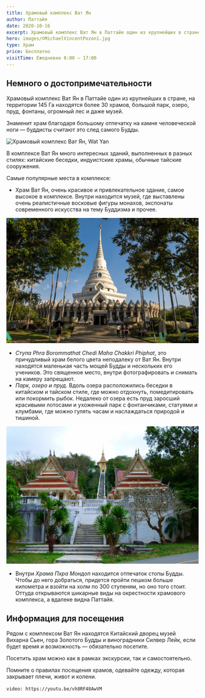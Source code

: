 ```yaml
---
title: Храмовый комплекс Ват Ян
author: Паттайя
date: 2020-10-16
excerpt: Храмовый комплекс Ват Ян в Паттайе один из крупнейших в стране, на территории 145 Га находятся более 30 храмов, большой парк, озеро, пруд, фонтаны, огромный лес и даже музей.
hero: images/©MichaelVincentPozon1.jpg
type: Храм
price: Бесплатно
visitTime: Ежедневно 8:00 – 17:00
---
```


## Немного о достопримечательности
Храмовый комплекс Ват Ян в Паттайе один из крупнейших в стране, на территории 145 Га находятся более 30 храмов, большой парк, озеро, пруд, фонтаны, огромный лес и даже музей.

Знаменит храм благодаря большому отпечатку на камне человеческой ноги — буддисты считают это след самого Будды.

![Храмовый комплекс Ват Ян, Wat Yan](images/©ZwerNichey1.jpg "Источник © ZwerNichey")

В комплексе Ват Ян много интересных зданий, выполненных в разных стилях: китайские беседки, индуистские храмы, обычные тайские сооружения.

Самые популярные места в комплексе:
- Храм Ват Ян, очень красивое и привлекательное здание, самое высокое в комплексе. Внутри находится музей, где выставлены очень реалистичные восковые фигуры монахов, экспонаты современного искусства на тему Буддизма и прочее.

![Храмовый комплекс Ват Ян, Wat Yan](images/life-trip.ru1.jpg "Источник life-trip.ru")
- *Ступа Phra Borommathat Chedi Maha Chakkri Phiphat*, это причудливый храм белого цвета неподалеку от Ват Ян. Внутри находятся маленькая часть мощей Будды и нескольких его учеников. Это священное место, внутри фотографировать и снимать на камеру запрещают.
- *Парк, озеро и пруд.* Вдоль озера расположились беседки в китайском и тайском стиле, где можно отдохнуть, помедитировать или покормить рыбок. Недалеко от озера есть пруд заросший красивыми лотосами и ухоженный парк с фонтанчиками, статуями и клумбами, где можно гулять часам и наслаждаться природой и тишиной. 

![Храмовый комплекс Ват Ян, Wat Yan](images/allovertheus.ru.jpg "Источник allovertheus.ru")
- Внутри *Храма Пхра Мондоп* находится отпечаток стопы Будды. Чтобы до него добраться, придется пройти пешком больше километра и взойти на холм по 300 ступеням, но оно того стоит. Оттуда открываются шикарные виды на окрестности храмового комплекса, а вдалеке видна Паттайя.
 
## Информация для посещения
Рядом с комплексом Ват Ян находятся Китайский дворец музей Вихарна Сьен, гора Золотого Будды и виноградники Силвер Лейк, если будет время и возможность — обязательно посетите.

Посетить храм можно как в рамках экскурсии, так и самостоятельно.

Помните о правилах посещения храмов, одевайте одежду, которая закрывает плечи, живот и колени.

`video: https://youtu.be/vh8RF48AwVM`
